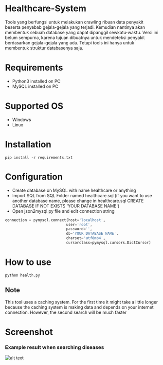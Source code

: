 # Healthcare-System
Tools yang berfungsi untuk melakukan crawling ribuan data penyakit beserta penyebab gejala-gejala yang terjadi. Kemudian nantinya akan membentuk sebuah database yang dapat dipanggil sewkatu-waktu.
Versi ini belum sempurna, karena tujuan dibuatnya untuk mendeteksi penyakit berdasarkan gejala-gejala yang ada. Tetapi tools ini hanya untuk membentuk struktur databasenya saja.

# Requirements
- Python3 installed on PC
- MySQL installed on PC

# Supported OS
- Windows
- Linux

# Installation
```
pip install -r requirements.txt
```

# Configuration
- Create database on MySQL with name healthcare or anything
- Import SQL from SQL Folder named healthcare.sql (if you want to use another database name, please change in healthcare.sql CREATE DATABASE IF NOT EXISTS 'YOUR DATABASE NAME')
- Open json2mysql.py file and edit connection string
```python
connection = pymysql.connect(host='localhost',
                            user='root',
                            password='',
                            db='YOUR DATABASE NAME',
                            charset='utf8mb4',
                            cursorclass=pymysql.cursors.DictCursor)
```

# How to use
```
python health.py
```

## Note
This tool uses a caching system. For the first time it might take a little longer because the caching system is making data and depends on your internet connection.
However, the second search will be much faster

# Screenshot
### Example result when searching diseases
![alt text](https://i.imgur.com/AFbRaQe.png "Example result when searching diseases")


